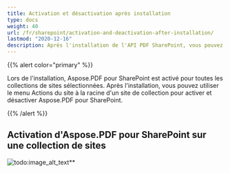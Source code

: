 ```yaml
---
title: Activation et désactivation après installation
type: docs
weight: 40
url: /fr/sharepoint/activation-and-deactivation-after-installation/
lastmod: "2020-12-16"
description: Après l'installation de l'API PDF SharePoint, vous pouvez utiliser le menu Actions du site à la racine d'un site de collection pour l'activer et le désactiver.
---
```


{{% alert color="primary" %}}

Lors de l'installation, Aspose.PDF pour SharePoint est activé pour toutes les collections de sites sélectionnées. Après l'installation, vous pouvez utiliser le menu Actions du site à la racine d'un site de collection pour activer et désactiver Aspose.PDF pour SharePoint.

{{% /alert %}}

## Activation d'Aspose.PDF pour SharePoint sur une collection de sites

![todo:image_alt_text](activation-and-deactivation-after-installation_1.png)**